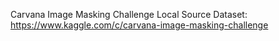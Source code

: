 Carvana Image Masking Challenge Local
Source Dataset:
https://www.kaggle.com/c/carvana-image-masking-challenge

